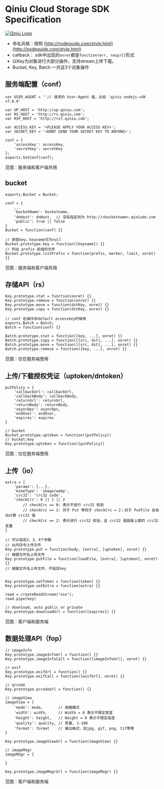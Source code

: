 # Qiniu Cloud Storage SDK Specification

[![Qiniu Logo](http://qiniutek.com/images/logo-2.png)](http://qiniu.com/)


- 命名风格：按照 [http://nodeguide.com/style.html](http://nodeguide.com/style.html)
- callback：  sdk中出现的`onret`都是`function(err, resp){}`形式
- 以Key为对象进行大部分操作，支持stream上传下载。
- Bucket, Key, Batch 一共这3个对象操作


## 服务端配置（conf）

```{js}
var USER_AGENT = ''// 请求的 User-Agent 值，比如 'qiniu nodejs-sdk v7.0.0'

var UP_HOST = 'http://up.qiniu.com';
var RS_HOST = 'http://rs.qiniu.com';
var RSF_HOST = 'http://rsf.qiniu.com';

var ACCESS_KEY = '<PLEASE APPLY YOUR ACCESS KEY>';
var SECRET_KEY = '<DONT SEND YOUR SECRET KEY TO ANYONE>';

conf = {
	'accessKey': accessKey,
	'secretKey': secretKey
};
exports.SetConf(conf);
```

范围：服务端和客户端共用

## bucket

```{js}
exports.Bucket = Bucket;

conf = {
	...
	'bucketName': bucketname,
	'dnHost': dnHost,  // 没有指定则为 http://<bucketname>.qiniudn.com
	'public': true || false
}
Bucket = function(conf) {}

// 获取key，keyname可为null
Bucket.prototype.key = function([keyname]) {}
// 列出 prefix 前缀的文件
Bucket.prototype.listPrefix = function(prefix, marker, limit, onret) {}
```

范围：服务端和客户端共用

## 存储API（rs）

```{js}
Key.prototype.stat = function(onret) {}
Key.prototype.remove = function(onret) {}
Key.prototype.move = function(dstKey, onret) {}
Key.prototype.copy = function(dstKey, onret) {}

// conf 在操作非default accesskey时候用
exports.Batch = Batch;
Batch = function(conf) {}

Batch.prototype.stat = function([key, ...], onret) {}
Batch.prototype.copy = function([[src, dst], ...], onret) {}
Batch.prototype.move = function([[src, dst], ...], onret) {}
Batch.prototype.remove = function([key, ...], onret) {}
```

范围：仅在服务端使用


## 上传/下载授权凭证（uptoken/dntoken）

```{js}
putPolicy = {
	'callbackUrl': callbackUrl,
	'callbackBody': callbackBody,
	'returnUrl': returnUrl,
	'returnBody': returnBody,
	'asyncOps': asyncOps,
	'endUser': endUser,
	'expires': expires
}

// bucket
Bucket.prototype.uptoken = function([putPolicy])
// bucket:key
Key.prototype.uptoken = function([putPolicy])
```

范围：仅在服务端使用


## 上传（io）

```{js}
extra = {
	'params': {...},
	'mimeType': 'image/webp',
	'crc32': 'crc32 code',
	'checkCrc': 0 || 1 || 2
		// checkCrc == 0: 表示不进行 crc32 校验
		// checkCrc == 1: 对于 Put 等同于 checkCrc = 2；对于 PutFile 会自动计算 crc32 值
		// checkCrc == 2: 表示进行 crc32 校验，且 crc32 值就是上面的 crc32 变量
}

// 可以指定2、3、4个参数
// 从内存中上传文件
Key.prototype.put = function(body, [extra], [uptoken], onret) {} 
// 根据文件名上传文件
Key.prototype.putFile = function(loadFile, [extra], [uptoken], onret) {}
// 根据文件名上传文件，不指定key


Key.prototype.setToken = function(token) {}
Key.prototype.setExtra = function(extra) {}

read = createReadStream("xxx");
read.pipe(key)

// download, auto public or private
Key.prototype.downloadUrl = function([expires]) {}
```

范围：客户端和服务端

## 数据处理API（fop）

```{js}
// imageInfo
Key.prototype.imageInfoUrl = function() {}
Key.prototype.imageInfoCall = function([imageInfoUrl], onret) {}

// exif
Key.prototype.exifUrl = function() {}
Key.prototype.exifCall = function([exifUrl], onret) {}

// qrcode
Key.prototype.qrcodeUrl = function() {}

// imageView
imageView = {
	'mode': mode,		// 缩略模式
	'width': width,		// Width = 0 表示不限定宽度
	'height': height,	// Height = 0 表示不限定高度
	'quality': quality,	// 质量, 1-100
	'format': format	// 输出格式，如jpg, gif, png, tif等等
}

Key.prototype.imageViewUrl = function(imageView) {}

// imageMogr
imageMogr = {
	...
}

Key.prototype.imageMogrUrl = function(imageMogr) {}
```

范围：客户端和服务端
